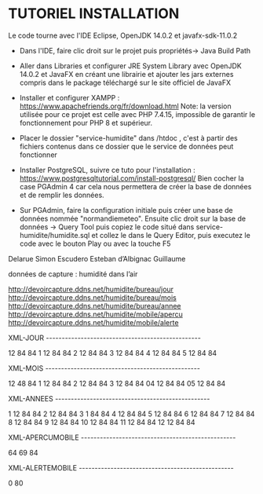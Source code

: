 # TUTORIEL INSTALLATION
Le code tourne avec l'IDE Eclipse, OpenJDK 14.0.2 et javafx-sdk-11.0.2
- Dans l'IDE, faire clic droit sur le projet puis propriétés-> Java Build Path

- Aller dans Libraries et configurer JRE System Library avec OpenJDK 14.0.2 et JavaFX en créant une librairie et ajouter les jars externes compris dans le package téléchargé sur le site officiel de JavaFX

- Installer et configurer XAMPP : https://www.apachefriends.org/fr/download.html
Note: la version utilisée pour ce projet est celle avec PHP 7.4.15, impossible de garantir le fonctionnement pour PHP 8 et supérieur.

- Placer le dossier "service-humidite" dans /htdoc , c'est à partir des fichiers contenus dans ce dossier que le service de données peut fonctionner

- Installer PostgreSQL, suivre ce tuto pour l'installation : https://www.postgresqltutorial.com/install-postgresql/
Bien cocher la case PGAdmin 4 car cela nous permettera de créer la base de données et de remplir les données.

- Sur PGAdmin, faire la configuration initiale puis créer une base de données nommée "normandiemeteo".
Ensuite clic droit sur la base de données -> Query Tool puis copiez le code situé dans service-humidite/humidite.sql et collez le dans le Query Editor, puis executez le code avec le bouton Play ou avec la touche F5



Delarue Simon
Escudero Esteban
d’Albignac Guillaume

données de capture : humidité dans l’air

http://devoircapture.ddns.net/humidite/bureau/jour
http://devoircapture.ddns.net/humidite/bureau/mois
http://devoircapture.ddns.net/humidite/bureau/annee
http://devoircapture.ddns.net/humidite/mobile/apercu
http://devoircapture.ddns.net/humidite/mobile/alerte


XML-JOUR	-------------------------------------------------

<humidite>
	<bureau>
		<jour>
			<min>12</min>
		<moyenne>84</moyenne>	
		<max>84</max>	
			<heure>
				<valeur>1</valeur>
				<min>12</min>
			<moyenne>84</moyenne>	
			<max>84</max>	
</heure>
<heure>
				<valeur>2</valeur>
				<min>12</min>
			<moyenne>84</moyenne>	
			<max>84</max>	
</heure>	
<heure>
				<valeur>3</valeur>
				<min>12</min>
			<moyenne>84</moyenne>	
			<max>84</max>	
</heure>
<heure>
				<valeur>4</valeur>
				<min>12</min>
			<moyenne>84</moyenne>	
			<max>84</max>	
</heure>
<heure>
				<valeur>5</valeur>
				<min>12</min>
			<moyenne>84</moyenne>	
			<max>84</max>	
</heure>	
		</jour>
	</bureau>
</humidite>


XML-MOIS -------------------------------------------------

<humidite>
	<bureau>
		<mois>
			<min>12</min>
		<moyenne>48</moyenne>	
		<max>84</max>	
			<jour>
				<valeur>1</valeur>
				<min>12</min>
			<moyenne>84</moyenne>	
			<max>84</max>	
</jour>
<jour>
				<valeur>2</valeur>
				<min>12</min>
			<moyenne>84</moyenne>	
			<max>84</max>	
</jour>	
<jour>
				<valeur>3</valeur>
				<min>12</min>
			<moyenne>84</moyenne>	
			<max>84</max>	
</jour>
<jour>
				<valeur>04</valeur>
				<min>12</min>
			<moyenne>84</moyenne>	
			<max>84</max>	
</jour>
<jour>
				<valeur>05</valeur>
				<min>12</min>
			<moyenne>84</moyenne>	
			<max>84</max>	
</jour>	
		</mois>
	</bureau>
</humidite>


XML-ANNEES -------------------------------------------------

<humidite>
	<bureau>
		<annee>
			<mois>
				<valeur>1</valeur>
				<min>12</min>
				<moyenne>84</moyenne>
				<max>84</max>
</mois>
			<mois>
				<valeur>2</valeur>
				<min>12</min>
				<moyenne>84</moyenne>
				<max>84</max>
</mois>
			<mois>
				<valeur>3</valeur>
				<min>1</min>
				<moyenne>84</moyenne>
				<max>84</max>
</mois>
			<mois>
				<valeur>4</valeur>
				<min>12</min>
				<moyenne>84</moyenne>
				<max>84</max>
</mois>
			<mois>
				<valeur>5</valeur>
				<min>12</min>
				<moyenne>84</moyenne>
				<max>84</max>
</mois>
			<mois>
				<valeur>6</valeur>
				<min>12</min>
				<moyenne>84</moyenne>
				<max>84</max>
</mois>
			<mois>
				<valeur>7</valeur>
				<min>12</min>
				<moyenne>84</moyenne>
				<max>84</max>
</mois>
			<mois>
				<valeur>8</valeur>
				<min>12</min>
				<moyenne>84</moyenne>
				<max>84</max>
</mois>
			<mois>
				<valeur>9</valeur>
				<min>12</min>
				<moyenne>84</moyenne>
				<max>84</max>
</mois>
			<mois>
				<valeur>10</valeur>
				<min>12</min>
				<moyenne>84</moyenne>
				<max>84</max>
</mois>
			<mois>
				<valeur>11</valeur>
				<min>12</min>
				<moyenne>84</moyenne>
				<max>84</max>
</mois>
			<mois>
				<valeur>12</valeur>
				<min>12</min>
				<moyenne>84</moyenne>
				<max>84</max>
</mois>
		</annee>
	</bureau>
</humidite>



XML-APERCUMOBILE  -------------------------------------------------

<humidite>
	<mobile>
		<apercu>
			<mesureactuelle>64</mesureactuelle>
			<moyenne>
				<journee>69</journee>
				<annee>84</annee>	
			</moyenne>
		</apercu>
	</mobile>
</humidite>

XML-ALERTEMOBILE  -------------------------------------------------

<humidite>
	<mobile>
		<alerte>0</alerte>
		<seuil>80</seuil>
	</mobile>
</humidite>
